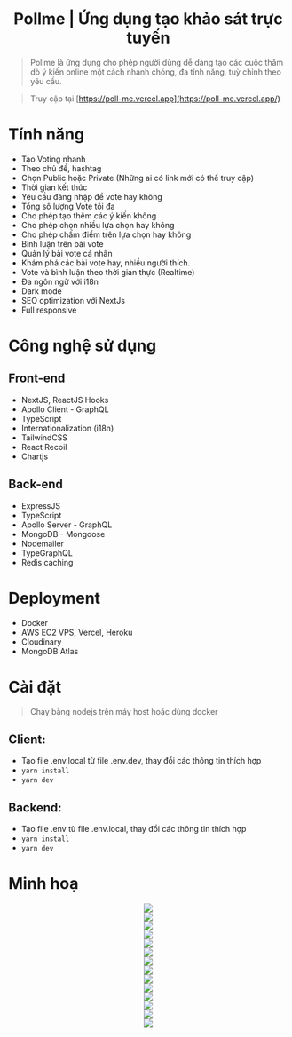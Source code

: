 <h1 align="center">Pollme | Ứng dụng tạo khảo sát trực tuyến</h1>

> Pollme là ứng dụng cho phép người dùng dễ dàng tạo các cuộc thăm dò ý kiến online một cách nhanh chóng, đa tính năng, tuỳ chỉnh theo yêu cầu.

> Truy cập tại [https://poll-me.vercel.app](https://poll-me.vercel.app/)

# Tính năng

- Tạo Voting nhanh
- Theo chủ đề, hashtag
- Chọn Public hoặc Private (Những ai có link mới có thể truy cập)
- Thời gian kết thúc
- Yêu cầu đăng nhập để vote hay không
- Tổng số lượng Vote tối đa
- Cho phép tạo thêm các ý kiến không
- Cho phép chọn nhiều lựa chọn hay không
- Cho phép chấm điểm trên lựa chọn hay không
- Bình luận trên bài vote
- Quản lý bài vote cá nhân
- Khám phá các bài vote hay, nhiều người thích.
- Vote và bình luận theo thời gian thực (Realtime)
- Đa ngôn ngữ với i18n
- Dark mode
- SEO optimization với NextJs
- Full responsive

# Công nghệ sử dụng

## Front-end

- NextJS, ReactJS Hooks
- Apollo Client - GraphQL
- TypeScript
- Internationalization (i18n)
- TailwindCSS
- React Recoil
- Chartjs

## Back-end

- ExpressJS
- TypeScript
- Apollo Server - GraphQL
- MongoDB - Mongoose
- Nodemailer
- TypeGraphQL
- Redis caching

# Deployment

- Docker
- AWS EC2 VPS, Vercel, Heroku
- Cloudinary
- MongoDB Atlas

# Cài đặt

> Chạy bằng nodejs trên máy host hoặc dùng docker

## Client:

- Tạo file .env.local từ file .env.dev, thay đổi các thông tin thích hợp
- `yarn install`
- `yarn dev`

## Backend:

- Tạo file .env từ file .env.local, thay đổi các thông tin thích hợp
- `yarn install`
- `yarn dev`

# Minh hoạ

<div align="center"><img src="https://res.cloudinary.com/dynonary/image/upload/v1656254786/pollme/ERD.png" /></div>

<div align="center"><img src="https://res.cloudinary.com/dynonary/image/upload/v1656254893/pollme/landing-page.png" /></div>

<div align="center"><img src="https://res.cloudinary.com/dynonary/image/upload/v1656257926/pollme/7.png" /></div>

<div align="center"><img src="https://res.cloudinary.com/dynonary/image/upload/v1656257926/pollme/8.png" /></div>

<div align="center"><img src="https://res.cloudinary.com/dynonary/image/upload/v1656257926/pollme/9.png" /></div>

<div align="center"><img src="https://res.cloudinary.com/dynonary/image/upload/v1656257926/pollme/10.png" /></div>

<div align="center"><img src="https://res.cloudinary.com/dynonary/image/upload/v1656257926/pollme/11.png" /></div>

<div align="center"><img src="https://res.cloudinary.com/dynonary/image/upload/v1656257926/pollme/12.png" /></div>

<div align="center"><img src="https://res.cloudinary.com/dynonary/image/upload/v1656256942/pollme/1.jpg" /></div>

<div align="center"><img src="https://res.cloudinary.com/dynonary/image/upload/v1656256942/pollme/2.jpg" /></div>

<div align="center"><img src="https://res.cloudinary.com/dynonary/image/upload/v1656256942/pollme/3.jpg" /></div>

<div align="center"><img src="https://res.cloudinary.com/dynonary/image/upload/v1656256942/pollme/4.jpg" /></div>

<div align="center"><img src="https://res.cloudinary.com/dynonary/image/upload/v1656256942/pollme/5.jpg" /></div>

<div align="center"><img src="https://res.cloudinary.com/dynonary/image/upload/v1656256942/pollme/6.jpg" /></div>
